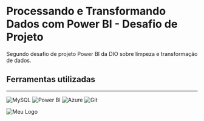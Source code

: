# Processando e Transformando Dados com Power BI - Desafio de Projeto

Segundo desafio de projeto Power BI da DIO sobre limpeza e transformação de dados.

## Ferramentas utilizadas
---------------------------------------------
![MySQL](https://img.shields.io/badge/MySQL-FFFF00?style=for-the-badge&logo=mysql&logoColor=black)
![Power BI](https://img.shields.io/badge/Power%20BI-FFFF00?style=for-the-badge&logo=power%20bi&logoColor=black)
![Azure](https://img.shields.io/badge/Azure-FFFF00?style=for-the-badge&logo=Microsoft%20Azure&logoColor=black)
![Git](https://img.shields.io/badge/Git-FFFF00?style=for-the-badge&logo=git&logoColor=black)

![Meu Logo](https://lh3.googleusercontent.com/pw/ADCreHf15734p_Q4ySqDt0Kk-7ZDt5YeJ1TBZnb44Nk678QjK_uvrviFIsiZgQQd5NtQYmDkBENBn5JPKJ4KX8m_gZE6LQTYCdTOlcMnbhVGGRxUjoYEqZhkalDSSN6-BlT7fuGWKc34jrOEo3re0wvlUk6-f24jgxfMv4bmRIwf_-83xdd78pEQSVjJcYEzqe_bBOjy9958aKvzXJHkMQ3WXVhplKQBfszpPGxGYItvgt9VAU3KG8Ux9QC-vQK5JN7qPW-AlWOVA_4PnrTpdJgHJfxq6UTftAfQE4vwBjzeJNt3Q9EnTSPxOkJfS8F_mhtKq7hH0YZA563w_MhJTYnnyzmYM3ii6j55thO7_zMQw32iMkl9AU_a81v1tEb2nnJ2vz988z2PrlRHkV3tuTZ_Vbj7UNRA_raz7XeD2uIvHOhm0iHzt4H1fdo2vFBUP9QBVP4o0AunbcVoYNP2GHgoT3kk5FDe_Ns0bvlTLpincTnSrlAh9OkkaNOGIH_XWE7ZFRSn_aF5lGV_EbyAkSLNxN-1ixJ98kjQmq2KZK8ckTaNfri0_PsV00FcbNT5ME8aZ5RVG7bkYE8aAdYZl70_0A3sHfUAp0gYhwi3sbJg7wY-Q1pRkSYsN41chH6sZwqcVu6Lz_fuioXYnDqOeUwPbuH039N6nNYX4tnzt-6S2hDD5eOSVL3buPFnrJco9ia6JSWRMjjArIa6XQv0q2fHTwAcKUGCU3Xdw2P-hrol8EGhtg3Kp46pjqWkMALzqQ53VpLrATAq08s4_GA4aZiTX6pWjc4j4s_4x6I1KO-NL_Cxz9z-JThkoBGLv_5XlY-PRdvGoHqYsE57iuKnjcZZsFFgm0CMi_8IWziJfPsWMdM9YL1OgQVkZwtegJaT0dXbUCC6qlgGSBDrBQ=w338-h326-s-no?authuser=0)
